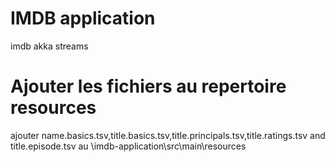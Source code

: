 # IMDB application
imdb akka streams
# Ajouter les fichiers au repertoire resources 
ajouter name.basics.tsv,title.basics.tsv,title.principals.tsv,title.ratings.tsv and title.episode.tsv au \imdb-application\src\main\resources
